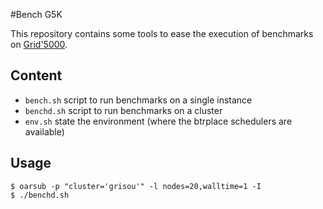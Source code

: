 #Bench G5K

This repository contains some tools to ease the execution of benchmarks on [Grid'5000](https://wwww.grid5000.fr).

## Content

- `bench.sh` script to run benchmarks on a single instance
- `benchd.sh` script to run benchmarks on a cluster
- `env.sh` state the environment (where the btrplace schedulers are available)

## Usage

```
$ oarsub -p "cluster='grisou'" -l nodes=20,walltime=1 -I
$ ./benchd.sh
```

